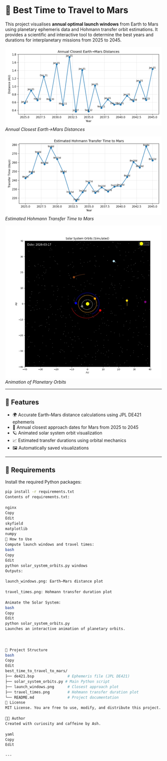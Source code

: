 # 🚀 Best Time to Travel to Mars

This project visualises **annual optimal launch windows** from Earth to Mars using planetary ephemeris data and Hohmann transfer orbit estimations. It provides a scientific and interactive tool to determine the best years and durations for interplanetary missions from 2025 to 2045.

![Launch Windows](launch_windows.png)  
*Annual Closest Earth→Mars Distances*

![Transfer Times](travel_times.png)  
*Estimated Hohmann Transfer Time to Mars*

![Animate the Solar System](solar_system_orbits_simulation_visually.jpg)  
*Animation of Planetary Orbits*

---

## 🔧 Features

- 🌍 Accurate Earth–Mars distance calculations using JPL DE421 ephemeris
- 📅 Annual closest approach dates for Mars from 2025 to 2045
- 🪐 Animated solar system orbit visualization
- 📈 Estimated transfer durations using orbital mechanics
- 🖼 Automatically saved visualizations

---

## 🧪 Requirements

Install the required Python packages:

```bash
pip install -r requirements.txt
Contents of requirements.txt:

nginx
Copy
Edit
skyfield
matplotlib
numpy
🚦 How to Use
Compute launch windows and travel times:
bash
Copy
Edit
python solar_system_orbits.py windows
Outputs:

launch_windows.png: Earth–Mars distance plot

travel_times.png: Hohmann transfer duration plot

Animate the Solar System:
bash
Copy
Edit
python solar_system_orbits.py
Launches an interactive animation of planetary orbits.



📁 Project Structure
bash
Copy
Edit
best_time_to_travel_to_mars/
├── de421.bsp               # Ephemeris file (JPL DE421)
├── solar_system_orbits.py # Main Python script
├── launch_windows.png      # Closest approach plot
├── travel_times.png        # Hohmann transfer duration plot
└── README.md               # Project documentation
📜 License
MIT License. You are free to use, modify, and distribute this project.

👨‍🚀 Author
Created with curiosity and caffeine by Ash.

yaml
Copy
Edit

---


